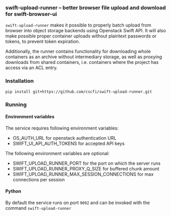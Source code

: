 ### swift-upload-runner – better browser file upload and download for swift-browser-ui

`swift-upload-runner` makes it possible to properly batch upload from browser
into object storage backends using Openstack Swift API. It will also make possible
proper container uploads without plaintext passwords or tokens, to prevent
token expiration.

Additionally, the runner contains functionality for downloading whole containers
as an archive without intermediary storage, as well as proxying downloads from
shared containers, i.e. containers where the project has access via an ACL entry.

### Installation
`pip install git+https://github.com/cscfi/swift-upload-runner.git`

### Running

#### Environment variables
The service requires following environment variables:

* OS_AUTH_URL for openstack authentication URL
* SWIFT_UI_API_AUTH_TOKENS for accepted API keys

The following environment variables are optional:

* SWIFT_UPLOAD_RUNNER_PORT for the port on which the server runs
* SWIFT_UPLOAD_RUNNER_PROXY_Q_SIZE for buffered chunk amount
* SWIFT_UPLOAD_RUNNER_MAX_SESSION_CONNECTIONS for max connections per session

#### Python
By default the service runs on port `9092` and can be invoked with the command
`swift-upload-runner`
